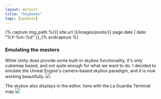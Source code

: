```yaml
---
layout: default
title: "Skyboxes"
tags: [updates]
---
```

{% capture img_path %}{{ site.url }}/images/posts/{{ page.date | date: "%Y-%m-%d" }}_{% endcapture %}

### Emulating the masters
While Unity does provide some built-in skybox functionality, it's only cubemap based, and not quite enough for what we want to do. I decided to emulate the Unreal Engine's camera-based skybox paradigm, and it is now working beautifully.
<a data-lightbox="gallery" href="{{ img_path }}skybox.jpg"><img src="{{ img_path }}skybox.jpg" /></a>

The skybox also displays in the editor, here with the La Guardia Terminal map
<a data-lightbox="gallery" href="{{ img_path }}editor.jpg"><img src="{{ img_path }}editor.jpg" /></a>
